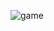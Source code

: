 ![game](https://user-images.githubusercontent.com/55055268/186918453-4d45d013-fde4-476d-8677-9a689a1765fb.jpeg)
